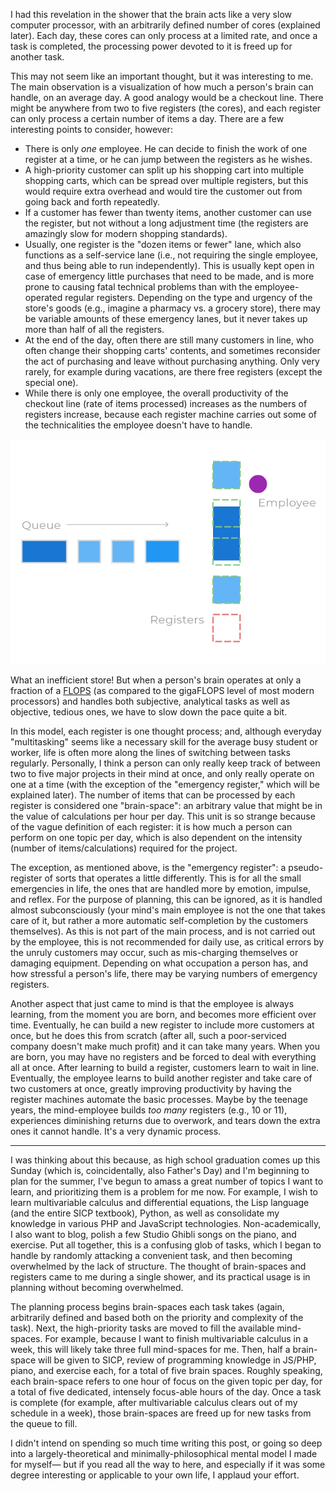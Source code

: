 I had this revelation in the shower that the brain acts like a very slow computer processor, with an arbitrarily defined number of cores (explained later). Each day, these cores can only process at a limited rate, and once a task is completed, the processing power devoted to it is freed up for another task.

This may not seem like an important thought, but it was interesting to me. The main observation is a visualization of how much a person's brain can handle, on an average day. A good analogy would be a checkout line. There might be anywhere from two to five registers (the cores), and each register can only process a certain number of items a day. There are a few interesting points to consider, however:

- There is only *one* employee. He can decide to finish the work of one register at a time, or he can jump between the registers as he wishes.
- A high-priority customer can split up his shopping cart into multiple shopping carts, which can be spread over multiple registers, but this would require extra overhead and would tire the customer out from going back and forth repeatedly.
- If a customer has fewer than twenty items, another customer can use the register, but not without a long adjustment time (the registers are amazingly slow for modern shopping standards).
- Usually, one register is the "dozen items or fewer" lane, which also functions as a self-service lane (i.e., not requiring the single employee, and thus being able to run independently). This is usually kept open in case of emergency little purchases that need to be made, and is more prone to causing fatal technical problems than with the employee-operated regular registers. Depending on the type and urgency of the store's goods (e.g., imagine a pharmacy vs. a grocery store), there may be variable amounts of these emergency lanes, but it never takes up more than half of all the registers.
- At the end of the day, often there are still many customers in line, who often change their shopping carts' contents, and sometimes reconsider the act of purchasing and leave without purchasing anything. Only very rarely, for example during vacations, are there free registers (except the special one).
- While there is only one employee, the overall productivity of the checkout line (rate of items processed) increases as the numbers of registers increase, because each register machine carries out some of the technicalities the employee doesn't have to handle.

![store diagram][1]

What an inefficient store! But when a person's brain operates at only a fraction of a [FLOPS][2] (as compared to the gigaFLOPS level of most modern processors) and handles both subjective, analytical tasks as well as objective, tedious ones, we have to slow down the pace quite a bit.

In this model, each register is one thought process; and, although everyday "multitasking" seems like a necessary skill for the average busy student or worker, life is often more along the lines of switching between tasks regularly. Personally, I think a person can only really keep track of between two to five major projects in their mind at once, and only really operate on one at a time (with the exception of the "emergency register," which will be explained later). The number of items that can be processed by each register is considered one "brain-space": an arbitrary value that might be in the value of calculations per hour per day. This unit is so strange because of the vague definition of each register: it is how much a person can perform on one topic per day, which is also dependent on the intensity (number of items/calculations) required for the project.

The exception, as mentioned above, is the "emergency register": a pseudo-register of sorts that operates a little differently. This is for all the small emergencies in life, the ones that are handled more by emotion, impulse, and reflex. For the purpose of planning, this can be ignored, as it is handled almost subconsciously (your mind's main employee is not the one that takes care of it, but rather a more automatic self-completion by the customers themselves). As this is not part of the main process, and is not carried out by the employee, this is not recommended for daily use, as critical errors by the unruly customers may occur, such as mis-charging themselves or damaging equipment. Depending on what occupation a person has, and how stressful a person's life, there may be varying numbers of emergency registers.

Another aspect that just came to mind is that the employee is always learning, from the moment you are born, and becomes more efficient over time. Eventually, he can build a new register to include more customers at once, but he does this from scratch (after all, such a poor-serviced company doesn't make much profit) and it can take many years. When you are born, you may have no registers and be forced to deal with everything all at once. After learning to build a register, customers learn to wait in line. Eventually, the employee learns to build another register and take care of two customers at once, greatly improving productivity by having the register machines automate the basic processes. Maybe by the teenage years, the mind-employee builds *too many* registers (e.g., 10 or 11), experiences diminishing returns due to overwork, and tears down the extra ones it cannot handle. It's a very dynamic process.

---

I was thinking about this because, as high school graduation comes up this Sunday (which is, coincidentally, also Father's Day) and I'm beginning to plan for the summer, I've begun to amass a great number of topics I want to learn, and prioritizing them is a problem for me now. For example, I wish to learn multivariable calculus and differential equations, the Lisp language (and the entire SICP textbook), Python, as well as consolidate my knowledge in various PHP and JavaScript technologies. Non-academically, I also want to blog, polish a few Studio Ghibli songs on the piano, and exercise. Put all together, this is a confusing glob of tasks, which I began to handle by randomly attacking a convenient task, and then becoming overwhelmed by the lack of structure. The thought of brain-spaces and registers came to me during a single shower, and its practical usage is in planning without becoming overwhelmed.

The planning process begins brain-spaces each task takes (again, arbitrarily defined and based both on the priority and complexity of the task). Next, the high-priority tasks are moved to fill the available mind-spaces. For example, because I want to finish multivariable calculus in a week, this will likely take three full mind-spaces for me. Then, half a brain-space will be given to SICP, review of programming knowledge in JS/PHP, piano, and exercise each, for a total of five brain spaces. Roughly speaking, each brain-space refers to one hour of focus on the given topic per day, for a total of five dedicated, intensely focus-able hours of the day. Once a task is complete (for example, after multivariable calculus clears out of my schedule in a week), those brain-spaces are freed up for new tasks from the queue to fill.

I didn't intend on spending so much time writing this post, or going so deep into a largely-theoretical and minimally-philosophical mental model I made for myself&mdash; but if you read all the way to here, and especially if it was some degree interesting or applicable to your own life, I applaud your effort.

[1]: /res/img/posts/brain-spaces.png
[2]: https://en.wikipedia.org/wiki/FLOPS

<!-- 
// brain spaces image code
// interpreter: my own JS library: https://jsfiddle.net/jlam55555/vqebq5gv/174/embedded/result
// general styles
lw(3)
ss(gra300)
r(0, 0, w, h, 0, false);

// queue items
fs(b700)
r(25, 225, 100, 50, 0)
r(25, 225, 100, 50, 0, false)
fs(b300)
r(150, 225, 50, 50, 0)
r(150, 225, 50, 50, 0, false)
fs(b300)
r(225, 225, 50, 50, 0)
r(225, 225, 50, 50, 0, false)
fs(b500)
r(300, 225, 75, 50, 0)
r(300, 225, 75, 50, 0, false)

// draw objects in registers
fs(b300)
r(450, 50, 60, 60, 0)
r(450, 305, 60, 60, 0)
fs(b700)
r(450, 150, 60, 120, 0)

// registers
ctx.setLineDash([15, 5]);
ss(g300)
r(450, 50, 60, 60, 0, false)
r(450, 135, 60, 60, 0, false)
r(450, 220, 60, 60, 0, false)
r(450, 305, 60, 60, 0, false)
ss(r300)
r(450, 390, 60, 60, 0, false)

// worker
ctx.setLineDash([1,0])
fs(pu500)
ss(r300)
c(550, 100, 20, 20)

// words
fs(gra500)
lw(1)
f('montserrat', 25)
ft('Queue', 25, 200)
ft('Registers', 310, 410)
ft('Employee', 550, 150)

// arrow
ss(gra500)
ctx.beginPath()
ctx.moveTo(125, 190)
ctx.lineTo(350, 190)
ctx.lineTo(350-5, 190-5)
ctx.moveTo(350, 190)
ctx.lineTo(350-5, 190+5)
ctx.stroke()
-->
